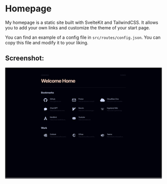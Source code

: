 # Homepage

My homepage is a static site built with SvelteKit and TailwindCSS. It allows you to add your own links and customize the theme of your start page.

You can find an example of a config file in `src/routes/config.json`. You can copy this file and modify it to your liking.

## Screenshot:

![Screenshot](./screenshot.png)

